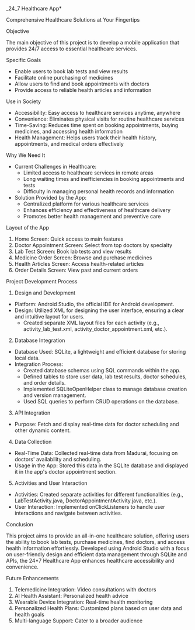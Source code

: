 _24_7 Healthcare App*

Comprehensive Healthcare Solutions at Your Fingertips

Objective

The main objective of this project is to develop a mobile application that provides 24/7 access to essential healthcare services.

Specific Goals

- Enable users to book lab tests and view results
- Facilitate online purchasing of medicines
- Allow users to find and book appointments with doctors
- Provide access to reliable health articles and information

Use in Society

- Accessibility: Easy access to healthcare services anytime, anywhere
- Convenience: Eliminates physical visits for routine healthcare services
- Time-Saving: Reduces time spent on booking appointments, buying medicines, and accessing health information
- Health Management: Helps users track their health history, appointments, and medical orders effectively

Why We Need It

- Current Challenges in Healthcare:
    - Limited access to healthcare services in remote areas
    - Long waiting times and inefficiencies in booking appointments and tests
    - Difficulty in managing personal health records and information
- Solution Provided by the App:
    - Centralized platform for various healthcare services
    - Enhances efficiency and effectiveness of healthcare delivery
    - Promotes better health management and preventive care

Layout of the App

1. Home Screen: Quick access to main features
2. Doctor Appointment Screen: Select from top doctors by specialty
3. Lab Test Screen: Book lab tests and view results
4. Medicine Order Screen: Browse and purchase medicines
5. Health Articles Screen: Access health-related articles
6. Order Details Screen: View past and current orders

Project Development Process

1. Design and Development

- Platform: Android Studio, the official IDE for Android development.
- Design: Utilized XML for designing the user interface, ensuring a clear and intuitive layout for users.
    - Created separate XML layout files for each activity (e.g., activity_lab_test.xml, activity_doctor_appointment.xml, etc.).

2. Database Integration

- Database Used: SQLite, a lightweight and efficient database for storing local data.
- Integration Process:
    - Created database schemas using SQL commands within the app.
    - Defined tables to store user data, lab test results, doctor schedules, and order details.
    - Implemented SQLiteOpenHelper class to manage database creation and version management.
    - Used SQL queries to perform CRUD operations on the database.

3. API Integration

- Purpose: Fetch and display real-time data for doctor scheduling and other dynamic content.

4. Data Collection

- Real-Time Data: Collected real-time data from Madurai, focusing on doctors' availability and scheduling.
- Usage in the App: Stored this data in the SQLite database and displayed it in the app's doctor appointment section.

5. Activities and User Interaction

- Activities: Created separate activities for different functionalities (e.g., LabTestActivity.java, DoctorAppointmentActivity.java, etc.).
- User Interaction: Implemented onClickListeners to handle user interactions and navigate between activities.

Conclusion

This project aims to provide an all-in-one healthcare solution, offering users the ability to book lab tests, purchase medicines, find doctors, and access health information effortlessly. Developed using Android Studio with a focus on user-friendly design and efficient data management through SQLite and APIs, the 24*7 Healthcare App enhances healthcare accessibility and convenience.   

Future Enhancements

1. Telemedicine Integration: Video consultations with doctors
2. AI Health Assistant: Personalized health advice
3. Wearable Device Integration: Real-time health monitoring
4. Personalized Health Plans: Customized plans based on user data and health goals
5. Multi-language Support: Cater to a broader audience
